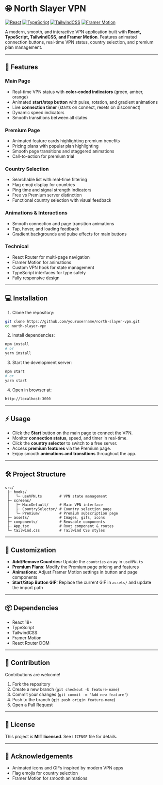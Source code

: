 # 🌐 North Slayer VPN

[![React](https://img.shields.io/badge/React-18+-blue?logo=react)](https://reactjs.org/)
[![TypeScript](https://img.shields.io/badge/TypeScript-4.9+-blue?logo=typescript)](https://www.typescriptlang.org/)
[![TailwindCSS](https://img.shields.io/badge/TailwindCSS-3+-blue?logo=tailwind-css)](https://tailwindcss.com/)
[![Framer Motion](https://img.shields.io/badge/Framer%20Motion-7+-pink?logo=framer)](https://www.framer.com/motion/)

A modern, smooth, and interactive VPN application built with **React, TypeScript, TailwindCSS, and Framer Motion**. Features animated connection buttons, real-time VPN status, country selection, and premium plan management.

---

## 🚀 Features

### Main Page

* Real-time VPN status with **color-coded indicators** (green, amber, orange)
* Animated **start/stop button** with pulse, rotation, and gradient animations
* Live **connection timer** (starts on connect, resets on disconnect)
* Dynamic speed indicators
* Smooth transitions between all states

### Premium Page

* Animated feature cards highlighting premium benefits
* Pricing plans with popular plan highlighting
* Smooth page transitions and staggered animations
* Call-to-action for premium trial

### Country Selection

* Searchable list with real-time filtering
* Flag emoji display for countries
* Ping time and signal strength indicators
* Free vs Premium server distinction
* Functional country selection with visual feedback

### Animations & Interactions

* Smooth connection and page transition animations
* Tap, hover, and loading feedback
* Gradient backgrounds and pulse effects for main buttons

### Technical

* React Router for multi-page navigation
* Framer Motion for animations
* Custom VPN hook for state management
* TypeScript interfaces for type safety
* Fully responsive design

---

## 💻 Installation

1. Clone the repository:

```bash
git clone https://github.com/yourusername/north-slayer-vpn.git
cd north-slayer-vpn
```

2. Install dependencies:

```bash
npm install
# or
yarn install
```

3. Start the development server:

```bash
npm start
# or
yarn start
```

4. Open in browser at:

```
http://localhost:3000
```

---

## ⚡ Usage

* Click the **Start** button on the main page to connect the VPN.
* Monitor **connection status**, speed, and timer in real-time.
* Click the **country selector** to switch to a free server.
* Access **premium features** via the Premium page.
* Enjoy smooth **animations and transitions** throughout the app.

---

## 🛠 Project Structure

```
src/
 ├─ hooks/
 │   └─ useVPN.ts        # VPN state management
 ├─ screens/
 │   ├─ MainDefault/     # Main VPN interface
 │   ├─ CountrySelector/ # Country selection page
 │   └─ Premium/         # Premium subscription page
 ├─ assets/              # Images, gifs, icons
 ├─ components/          # Reusable components
 ├─ App.tsx              # Root component & routes
 └─ tailwind.css         # Tailwind CSS styles
```

---

## 🔧 Customization

* **Add/Remove Countries:** Update the `countries` array in `useVPN.ts`
* **Premium Plans:** Modify the Premium page pricing and features
* **Animations:** Adjust Framer Motion settings in button and page components
* **Start/Stop Button GIF:** Replace the current GIF in `assets/` and update the import path

---

## 📦 Dependencies

* React 18+
* TypeScript
* TailwindCSS
* Framer Motion
* React Router DOM

---

## 🧩 Contribution

Contributions are welcome!

1. Fork the repository
2. Create a new branch (`git checkout -b feature-name`)
3. Commit your changes (`git commit -m 'Add new feature'`)
4. Push to the branch (`git push origin feature-name`)
5. Open a Pull Request

---

## 📄 License

This project is **MIT licensed**. See `LICENSE` file for details.

---

## 🌟 Acknowledgements

* Animated icons and GIFs inspired by modern VPN apps
* Flag emojis for country selection
* Framer Motion for smooth animations
